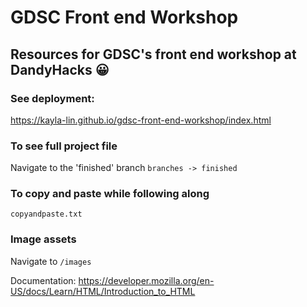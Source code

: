 # GDSC Front end Workshop
## Resources for GDSC's front end workshop at DandyHacks 😀

### See deployment:
https://kayla-lin.github.io/gdsc-front-end-workshop/index.html

### To see full project file
Navigate to the 'finished' branch `branches -> finished`

### To copy and paste while following along
`copyandpaste.txt`

### Image assets
Navigate to `/images` 

Documentation: https://developer.mozilla.org/en-US/docs/Learn/HTML/Introduction_to_HTML




